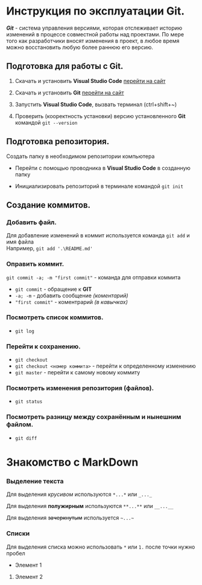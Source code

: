 # Инструкция по эксплуатации Git.

__*Git*__ - cистема управления версиями, которая отслеживает историю изменений в процессе совместной работы над проектами. По мере того как разработчики вносят изменения в проект, в любое время можно восстановить любую более раннюю его версию.

## Подготовка для работы с Git.

1. Скачать и установить **Visual Studio Code** [перейти на сайт](https://code.visualstudio.com/)

2. Скачать и установить **Git** [перейти на сайт](https://git-scm.com/downloads)

3. Запустить **Visual Studio Code**, вызвать терминал (ctrl+shift+~)

4. Проверить (кооректность установки) версию установленного **Git** командой ```git --version``` 

## Подготовка репозитория.

Создать папку в необходимом репозитории компьютера

* Перейти с помощью проводника в **Visual Studio Code** в созданную папку

* Инициализировать репозиторий в терминале командой ```git init```

## Создание коммитов.

### Добавить файл.

Для добавление изменений в коммит используется команда ```git add``` и имя файла<br>
Например, ```git add '.\README.md'```

### Оправить коммит.

```git commit -a; -m "first commit"``` - команда для отправки коммита<br>
* ```git commit``` - обращение к **GIT**
* ```-a; -m``` - добавить сообщение *(коментарий)*
* ```"first commit"``` - коментрарий *(в кавычках)*

### Посмотреть список коммитов.

* ```git log``` 

### Перейти к сохранению.

* ```git checkout``` 
* ```git checkout <номер коммита>``` - перейти к определенному изменению
* ```git master``` - перейти к самому новому коммиту

### Посмотреть изменения репозитория (файлов).

* ```git status```

### Посмотреть разницу между сохранённым и нынешним файлом.

* ```git diff```

# Знакомство с MarkDown

### Выделение текста

Для выделения *крусивом* используются ```*...*``` или ```_..._```

Для выделения **полужирным** используются ```**...**``` или ```__...__```

Для выделения  ~~зачеркнутым~~  используется ```~...~```

### Списки

Для выделения списка можно использовать ```*``` или ```1.``` после точки нужно пробел<br>
* Элемент 1
1. Элемент 2
